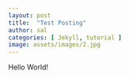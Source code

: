 ```yaml
---
layout: post
title:  "Test Posting"
author: sal
categories: [ Jekyll, tutorial ]
image: assets/images/2.jpg
---
```

Hello World!